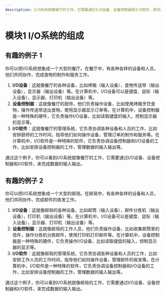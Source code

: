 ```yaml
---
description: I/O系统就像餐厅的工作，它需要通过I/O设备、设备控制器和I/O软件，来完成数据的输入输出。
---
```


# 模块1 I/O系统的组成

## 有趣的例子 1

你可以把I/O系统想象成一个大型的餐厅。在餐厅中，有各种各样的设备和人员，他们共同协作，完成食物的制作和服务工作。

1. **I/O设备**：这就像餐厅的各种设备，比如烤箱（输入设备），食物传送带（输出设备），显示器（输出设备）等。在计算机中，I/O设备可以是键盘、鼠标（输入设备），显示器、打印机（输出设备）等。
2. **设备控制器**：这就像餐厅的厨师，他们负责操作设备，比如使用烤箱烹饪食物，操作传送带送出食物，使用显示器显示订单等。在计算机中，设备控制器是一种特殊的硬件，它负责操作I/O设备，比如读取键盘的输入，控制显示器的显示等。
3. **I/O软件**：这就像餐厅的管理系统，它负责协调各种设备和人员的工作，比如安排厨师的工作时间，指导他们如何操作设备，管理订单的制作和服务等。在计算机中，I/O软件是一种特殊的软件，它负责协调设备控制器和I/O设备的工作，比如安排设备控制器的工作，管理数据的输入输出等。

通过这个例子，你可以看到I/O系统就像餐厅的工作，它需要通过I/O设备、设备控制器和I/O软件，来完成数据的输入输出。



## 有趣的例子 2

你可以把I/O系统想象成一个大型的邮局。在邮局中，有各种各样的设备和人员，他们共同协作，完成邮件的收发工作。

1. **I/O设备**：这就像邮局的各种设备，比如邮筒（输入设备），邮件分拣机（输出设备），打印机（输出设备）等。在计算机中，I/O设备可以是键盘、鼠标（输入设备），显示器、打印机（输出设备）等。
2. **设备控制器**：这就像邮局的工作人员，他们负责操作设备，比如收集邮筒里的信件，操作分拣机分拣邮件，使用打印机打印邮件等。在计算机中，设备控制器是一种特殊的硬件，它负责操作I/O设备，比如读取键盘的输入，控制显示器的显示等。
3. **I/O软件**：这就像邮局的管理系统，它负责协调各种设备和人员的工作，比如安排工作人员的工作时间，指导他们如何操作设备，管理邮件的收发等。在计算机中，I/O软件是一种特殊的软件，它负责协调设备控制器和I/O设备的工作，比如安排设备控制器的工作，管理数据的输入输出等。

通过这个例子，你可以看到I/O系统就像邮局的工作，它需要通过I/O设备、设备控制器和I/O软件，来完成数据的输入输出。







